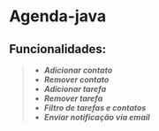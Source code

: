 # Agenda-java

## Funcionalidades:

> * ***Adicionar contato***
> * ***Remover contato***
> * ***Adicionar tarefa***
> * ***Remover tarefa***
> * ***Filtro de tarefas e contatos***
> * ***Enviar notificação via email***
